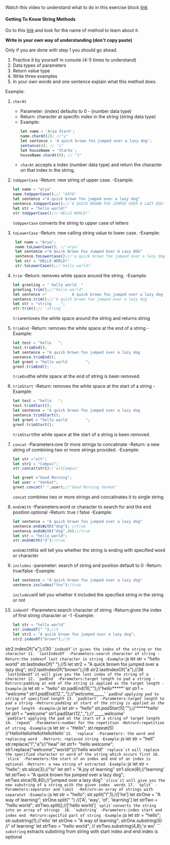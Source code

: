 Watch this video to understand what to do in this exercise block [link](https://www.youtube.com/watch?v=zGpplZj4zY0&feature=youtu.be)

#### Getting To Know String Methods

Go to this [link](https://developer.mozilla.org/en-US/docs/Web/JavaScript/Reference/Global_Objects/String) and look for the name of method to learn about it.

**Write in your own way of understanding (don't copy paste)**

Only if you are done with step 1 you should go ahead.

1. Practice it by yourself in console (4-5 times to understand)
2. Data types of parameters
3. Return value type
4. Write three examples
5. In your own words and one sentence explain what this method does.

Example:

1. `charAt`

   - Parameter: (index) defaults to 0 - (number data type)
   - Return: character at specific index in the string (string data type)
   - Example:
     ```js
     let name = 'Arya Stark';
     name.charAt(2); //"y"
     let sentance = 'A quick brown fox jumped over a lazy dog';
     sentance(4); // "i"
     let houseName = 'Starks';
     houseName.charAt(0); // "S"
     ```
   - `charAt` accepts a index (number data type) and return the character on that index in the string.

2. `toUpperCase`
   -Return: new string of upper case.
   -Example:
   ```js
   let name = "arya"
   name.toUpperCase();// "ARYA"
   let sentence ="A quick brown fox jumped over a lazy dog"
   sentence.toUpperCase();//'A QUICK BROWN FOX JUMPED OVER A LAZY DOG'
   let str = "hello world!"
   str.toUpperCase();//'HELLO WORLD!'
   ```
   `toUpperCase` converts the string to upper case of letters
3. `toLowerCase`
    -Return: new calling string value to lower case.
    -Example:
    ```js
     let name = "Arya";
     name.toLowerCase(); //'arya'
     let sentence ="A Quick Brown Fox Jumped Over A Lazy DOG"
     sentence.toLowerCase();//'a quick brown fox jumped over a lazy dog'
     let str = "HELLO WORLD!"
     str.toLowerCase();//'hello world!'
    ```
4. `trim`
    -Return: removes white space around the string.
    -Example:
    ```js
    let greeting = " hello world  "
    greeting.trim();//"hello world"
    let sentence ="           A quick brown fox jumped over a lazy dog     ";
    sentence.trim();//'A quick brown fox jumped over a lazy dog'
    let str = "string    ";
    str.trim();// 'string'
    ```
    `trim`removes the white space around the string and returns string 
5. `trimEnd`
    -Return: removes the white space at the end of a string
    -Example:
    ```js
    let test = "hello   ";
    test.trimEnd();
    let sentence = "A quick brown fox jumped over a lazy dog                 ";
    sentence.trimEnd();
    let greet = "hello world        ";
    greet.trimEnd();
    ```
    `trimEnd`the white space at the end of string is been removed.
6. `trimStart`
     -Return: removes the white space at the start of a string
    -Example:
    ```js
    let test = "hello   ";
    test.trimStart();
    let sentence = "A quick brown fox jumped over a lazy dog                 ";
    sentence.trimStart();
    let greet = "hello world        ";
    greet.trimStart();
    ```
    `trimStart`the white space at the start of a string is been removed.
7. `concat`
    -Parameters:one 0r more strings to concatinate
    -Return: a new string of combining two or more strings provided.
    -Example:
    ```js
   let str ="alt";
   let str1 = "Campus";
   str.concat(str1)//'altCampus'

   let greet ="Good Morning";
   let user = "Venkat";
   greet.concat(" ",user);//'Good Morning Venkat'
    ```
    `concat` combines two or more strings and concatinates it to single string
8. `endsWith`
    -Parameters:word or character to search for and the end position optional
    -Return: true / false 
    -Example: 
    ```js
    let sentence = "A quick brown fox jumped over a lazy dog"
    sentence.endsWith("dog"); //true
    sentence.endsWith("dog",40);//true
    let str = "hello world";
    str.endsWith("d")//true
    ``` 
    `endsWith`this will tell you whether the string is ending with specified word or character
9. `includes`
    -parameter: search of string and position default to 0
    -Return: true/false
     -Example: 
    ```js
    let sentence = "A quick brown fox jumped over a lazy dog"
    sentence.includes("fox")//true
    ```
    `includes`will tell you whether it included the specified string in the string or not 
10. `indexOf`
    -Parameters:search character of string
    -Return:gives the index of first string character or -1
    -Example:
    ```js
    let str = "hello world"
    str.indexOf(" ");//5
    let str2 = "A quick brown fox jumped over a lazy dog";
    str2.indexOf("brown");//8
   str2.indexOf("a");//30
    ```
    `indexOf`it gives the index of the string or the character
11. `lastIndexOf`
    -Parameters:search character of string
    -Return:the indexof last character in string
    -Example:
    ```js
    let str = "hello world"
    str.lastIndexOf(" ");//5
    let str2 = "A quick brown fox jumped over a lazy dog";
    str2.lastIndexOf("brown");//8
   str2.lastIndexOf("a");//38
    ```
    `lastIndexOf`it will give you the last index of the string of a character
12. `padEnd`
     -Parameters:target length to pad a string
     -Retrurn:padding at end of the string is applied as the target length
     -Example:
     ```js
     let str = "hello"
     str.padEnd(10,"*");//'hello*****'
     let str1 = "welcome"
     str1.padEnd(12,"_");//'welcome_____'
     ```
     `padEnd`applying pad to string of specified length
13. `padStart`
     -Parameters:target length to pad a string
     -Retrurn:padding at start of the string is applied as the target length
     -Example:
     ```js
     let str = "hello"
     str.padStar(10,"*");//'*****hello'
     let str1 = "welcome"
     str1.padStar(12,"_");//'_____welcome'
     ```
     `padStart`applying the pad at the start of a string of target length
14. `repeat`
     -Parameters:number for the repetition
     -Retrurn:repetition of string
     -Example:
     ```js
     let str = "Hello";
     str.repeat(5) //'HelloHelloHelloHelloHello'
     ```
15. `replace`
     -Parameters: the word and replacing word 
     -Retrurn: replaced string
     -Example:
     ```js
     let str = "hell"
     str.replace("l","a")//"heal"
     let str1= "hello welcome";
     str1.replace("welcome","world!")//'hello world!'
     ```
     `replace`it will replace the specified character or word of the string which occurs first
16. `slice`
     -Parameters:the start of an index and end of an index is optional
     -Retrurn: a new string of extracted
     -Example:
     ```js
     let str = "hello";
     str.slice(3);//"lo"
     let str1 = "A joy of learning"
     str1.slice(9);//'learning'
     let strTwo = "A quick brown fox jumped over a lazy dog";
     strTwo.slice(19,40);//"jumped over a lazy dog"
     ```
     `slice`it will give you the new substring of a string with the given index  words
17. `split`
     -Parameters:separator and limit 
     -Retrurn:an array of strings with separatot
     -Example:
     ```js
     let str =  "hello";
     str.split("l",1);//['he']
     let strOne = "A way of learning";
     strOne.split(" ") //['A', 'way', 'of', 'learning']
     let strTwo = "hello world";
     strTwo.split();//['hello world']
     ```
     `split`converts the string into an array of strings 
18. `substring`
     -Parameters:index start and index end
     -Retrurn:specifid part of string
     -Example:
     ```js
     let str =  "hello";
     str.substring(1);//'ello'
     let strOne = "A way of learning";
     strOne.substring(5) //' of learning'
     let strTwo = "hello world"; //
     strTwo.substring(4,8);'o wo'
     ```
     `substring` extracts substring from string with start index and end index is optional